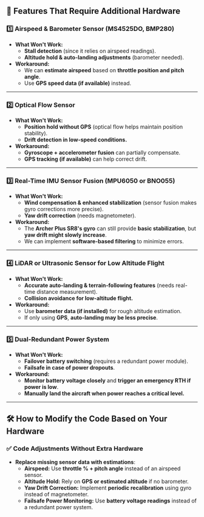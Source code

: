 **🚀 Features That Require Additional Hardware**
------------------------------------------------

### **1️⃣ Airspeed & Barometer Sensor (MS4525DO, BMP280)**

-   **What Won't Work:**
    -   **Stall detection** (since it relies on airspeed readings).
    -   **Altitude hold & auto-landing adjustments** (barometer needed).
-   **Workaround:**
    -   We can **estimate airspeed** based on **throttle position and pitch angle**.
    -   Use **GPS speed data (if available)** instead.

* * * * *

### **2️⃣ Optical Flow Sensor**

-   **What Won't Work:**
    -   **Position hold without GPS** (optical flow helps maintain position stability).
    -   **Drift detection in low-speed conditions.**
-   **Workaround:**
    -   **Gyroscope + accelerometer fusion** can partially compensate.
    -   **GPS tracking (if available)** can help correct drift.

* * * * *

### **3️⃣ Real-Time IMU Sensor Fusion (MPU6050 or BNO055)**

-   **What Won't Work:**
    -   **Wind compensation & enhanced stabilization** (sensor fusion makes gyro corrections more precise).
    -   **Yaw drift correction** (needs magnetometer).
-   **Workaround:**
    -   The **Archer Plus SR8's gyro** can still provide **basic stabilization**, but **yaw drift might slowly increase**.
    -   We can implement **software-based filtering** to minimize errors.

* * * * *

### **4️⃣ LiDAR or Ultrasonic Sensor for Low Altitude Flight**

-   **What Won't Work:**
    -   **Accurate auto-landing & terrain-following features** (needs real-time distance measurement).
    -   **Collision avoidance for low-altitude flight.**
-   **Workaround:**
    -   Use **barometer data (if installed)** for rough altitude estimation.
    -   If only using **GPS**, **auto-landing may be less precise**.

* * * * *

### **5️⃣ Dual-Redundant Power System**

-   **What Won't Work:**
    -   **Failover battery switching** (requires a redundant power module).
    -   **Failsafe in case of power dropouts**.
-   **Workaround:**
    -   **Monitor battery voltage closely** and **trigger an emergency RTH if power is low**.
    -   **Manually land the aircraft when power reaches a critical level.**

* * * * *

**🛠️ How to Modify the Code Based on Your Hardware**
-----------------------------------------------------

### **✅ Code Adjustments Without Extra Hardware**

-   **Replace missing sensor data with estimations**:
    -   **Airspeed:** Use **throttle % + pitch angle** instead of an airspeed sensor.
    -   **Altitude Hold:** Rely on **GPS or estimated altitude** if no barometer.
    -   **Yaw Drift Correction:** Implement **periodic recalibration** using gyro instead of magnetometer.
    -   **Failsafe Power Monitoring:** Use **battery voltage readings** instead of a redundant power system.